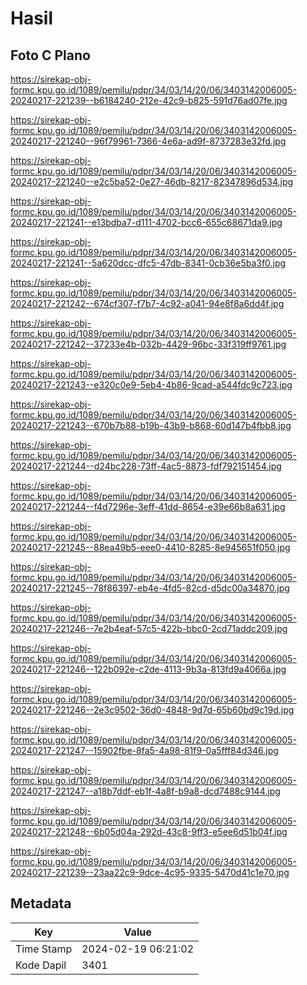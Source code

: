 # Hasil

## Foto C Plano

https://sirekap-obj-formc.kpu.go.id/1089/pemilu/pdpr/34/03/14/20/06/3403142006005-20240217-221239--b6184240-212e-42c9-b825-591d76ad07fe.jpg

https://sirekap-obj-formc.kpu.go.id/1089/pemilu/pdpr/34/03/14/20/06/3403142006005-20240217-221240--96f79961-7366-4e6a-ad9f-8737283e32fd.jpg

https://sirekap-obj-formc.kpu.go.id/1089/pemilu/pdpr/34/03/14/20/06/3403142006005-20240217-221240--e2c5ba52-0e27-46db-8217-82347896d534.jpg

https://sirekap-obj-formc.kpu.go.id/1089/pemilu/pdpr/34/03/14/20/06/3403142006005-20240217-221241--e13bdba7-d111-4702-bcc6-655c68671da9.jpg

https://sirekap-obj-formc.kpu.go.id/1089/pemilu/pdpr/34/03/14/20/06/3403142006005-20240217-221241--5a620dcc-dfc5-47db-8341-0cb36e5ba3f0.jpg

https://sirekap-obj-formc.kpu.go.id/1089/pemilu/pdpr/34/03/14/20/06/3403142006005-20240217-221242--674cf307-f7b7-4c92-a041-94e8f8a6dd4f.jpg

https://sirekap-obj-formc.kpu.go.id/1089/pemilu/pdpr/34/03/14/20/06/3403142006005-20240217-221242--37233e4b-032b-4429-96bc-33f319ff9761.jpg

https://sirekap-obj-formc.kpu.go.id/1089/pemilu/pdpr/34/03/14/20/06/3403142006005-20240217-221243--e320c0e9-5eb4-4b86-9cad-a544fdc9c723.jpg

https://sirekap-obj-formc.kpu.go.id/1089/pemilu/pdpr/34/03/14/20/06/3403142006005-20240217-221243--670b7b88-b19b-43b9-b868-60d147b4fbb8.jpg

https://sirekap-obj-formc.kpu.go.id/1089/pemilu/pdpr/34/03/14/20/06/3403142006005-20240217-221244--d24bc228-73ff-4ac5-8873-fdf792151454.jpg

https://sirekap-obj-formc.kpu.go.id/1089/pemilu/pdpr/34/03/14/20/06/3403142006005-20240217-221244--f4d7296e-3eff-41dd-8654-e39e66b8a631.jpg

https://sirekap-obj-formc.kpu.go.id/1089/pemilu/pdpr/34/03/14/20/06/3403142006005-20240217-221245--88ea49b5-eee0-4410-8285-8e945651f050.jpg

https://sirekap-obj-formc.kpu.go.id/1089/pemilu/pdpr/34/03/14/20/06/3403142006005-20240217-221245--78f86397-eb4e-4fd5-82cd-d5dc00a34870.jpg

https://sirekap-obj-formc.kpu.go.id/1089/pemilu/pdpr/34/03/14/20/06/3403142006005-20240217-221246--7e2b4eaf-57c5-422b-bbc0-2cd71addc209.jpg

https://sirekap-obj-formc.kpu.go.id/1089/pemilu/pdpr/34/03/14/20/06/3403142006005-20240217-221246--122b092e-c2de-4113-9b3a-813fd9a4066a.jpg

https://sirekap-obj-formc.kpu.go.id/1089/pemilu/pdpr/34/03/14/20/06/3403142006005-20240217-221246--2e3c9502-36d0-4848-9d7d-65b60bd9c19d.jpg

https://sirekap-obj-formc.kpu.go.id/1089/pemilu/pdpr/34/03/14/20/06/3403142006005-20240217-221247--15902fbe-8fa5-4a98-81f9-0a5fff84d346.jpg

https://sirekap-obj-formc.kpu.go.id/1089/pemilu/pdpr/34/03/14/20/06/3403142006005-20240217-221247--a18b7ddf-eb1f-4a8f-b9a8-dcd7488c9144.jpg

https://sirekap-obj-formc.kpu.go.id/1089/pemilu/pdpr/34/03/14/20/06/3403142006005-20240217-221248--6b05d04a-292d-43c8-9ff3-e5ee6d51b04f.jpg

https://sirekap-obj-formc.kpu.go.id/1089/pemilu/pdpr/34/03/14/20/06/3403142006005-20240217-221239--23aa22c9-9dce-4c95-9335-5470d41c1e70.jpg


## Metadata

| Key        | Value               |
| ---------- | ------------------- |
| Time Stamp | 2024-02-19 06:21:02 |
| Kode Dapil | 3401                |



